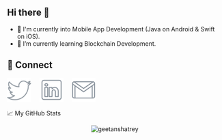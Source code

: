 ## Hi there 👋

- 🔭  I'm currently into Mobile App Development (Java on Android & Swift on iOS).
- 🌱  I’m currently learning Blockchain Development.

## 🤝 Connect

[![Twitter](./icons/twitter.svg)](https://twitter.com/GeetanshAtrey) &nbsp;&nbsp;&nbsp;
[![LinkedIn](./icons/linkedin.svg)](https://www.linkedin.com/in/geetanshatrey/) &nbsp;&nbsp;&nbsp;
[![Email](./icons/email.svg)](mailto:atrey.geetansh@gmail.com)



<!--
**geetanshatrey/geetanshatrey** is a ✨ _special_ ✨ repository because its `README.md` (this file) appears on your GitHub profile.

Here are some ideas to get you started:

- 🔭 I’m currently working on ...
- 🌱 I’m currently learning ...
- 👯 I’m looking to collaborate on ...
- 🤔 I’m looking for help with ...
- 💬 Ask me about ...
- 📫 How to reach me: ...
- 😄 Pronouns: ...
- ⚡ Fun fact: ...
-->

📈 My GitHub Stats

<p align="center"> <img src="https://github-readme-stats.vercel.app/api?username=geetanshatrey&show_icons=true&theme=default" alt="geetanshatrey" />
